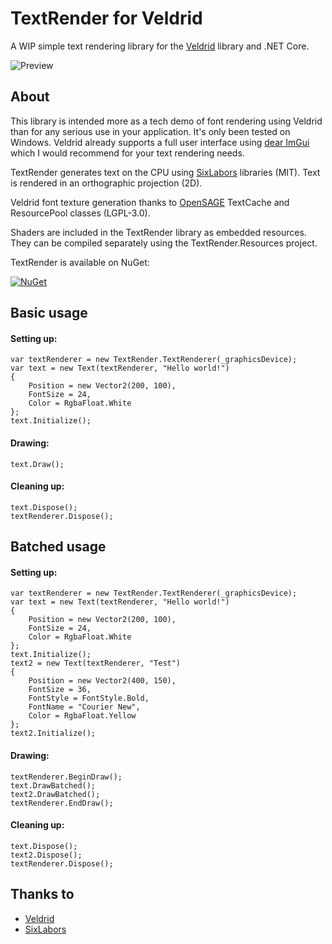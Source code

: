 # TextRender for Veldrid

A WIP simple text rendering library for the [Veldrid](https://github.com/mellinoe/veldrid) library and .NET Core.

![Preview](https://github.com/drogoganor/TextRender/blob/master/images/Example.png)

## About

This library is intended more as a tech demo of font rendering using Veldrid than for any serious use in your application. It's only been tested on Windows. Veldrid already supports a full user interface using [dear ImGui](https://github.com/ocornut/imgui) which I would recommend for your text rendering needs.

TextRender generates text on the CPU using [SixLabors](https://github.com/SixLabors) libraries (MIT). Text is rendered in an orthographic projection (2D).

Veldrid font texture generation thanks to [OpenSAGE](https://github.com/OpenSAGE/OpenSAGE) TextCache and ResourcePool classes (LGPL-3.0).

Shaders are included in the TextRender library as embedded resources. They can be compiled separately using the TextRender.Resources project.

TextRender is available on NuGet:

[![NuGet](https://img.shields.io/nuget/v/TextRender.svg)](https://www.nuget.org/packages/TextRender)

## Basic usage

#### Setting up:

```
var textRenderer = new TextRender.TextRenderer(_graphicsDevice);
var text = new Text(textRenderer, "Hello world!")
{
	Position = new Vector2(200, 100),
	FontSize = 24,
	Color = RgbaFloat.White
};
text.Initialize();
```

#### Drawing:

```
text.Draw();
```

#### Cleaning up:

```
text.Dispose();
textRenderer.Dispose();
```

## Batched usage

#### Setting up:

```
var textRenderer = new TextRender.TextRenderer(_graphicsDevice);
var text = new Text(textRenderer, "Hello world!")
{
	Position = new Vector2(200, 100),
	FontSize = 24,
	Color = RgbaFloat.White
};
text.Initialize();
text2 = new Text(textRenderer, "Test")
{
	Position = new Vector2(400, 150),
	FontSize = 36,
	FontStyle = FontStyle.Bold,
	FontName = "Courier New",
	Color = RgbaFloat.Yellow
};
text2.Initialize();
```

#### Drawing:

```
textRenderer.BeginDraw();
text.DrawBatched();
text2.DrawBatched();
textRenderer.EndDraw();
```

#### Cleaning up:

```
text.Dispose();
text2.Dispose();
textRenderer.Dispose();
```

## Thanks to

  * [Veldrid](https://github.com/mellinoe/veldrid)
  * [SixLabors](https://github.com/SixLabors)